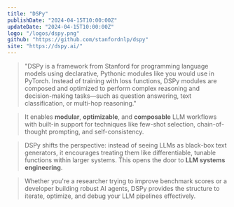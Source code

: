 ```yaml
---
title: "DSPy"
publishDate: "2024-04-15T10:00:00Z"
updateDate: "2024-04-15T10:00:00Z"
logo: "/logos/dspy.png"
github: "https://github.com/stanfordnlp/dspy"
site: "https://dspy.ai/"
---
```

>"DSPy is a framework from Stanford for programming language models using declarative, Pythonic modules like you would use in PyTorch. Instead of training with loss functions, DSPy modules are composed and optimized to perform complex reasoning and decision-making tasks—such as question answering, text classification, or multi-hop reasoning."

>It enables **modular**, **optimizable**, and **composable** LLM workflows with built-in support for techniques like few-shot selection, chain-of-thought prompting, and self-consistency.

>DSPy shifts the perspective: instead of seeing LLMs as black-box text generators, it encourages treating them like differentiable, tunable functions within larger systems. This opens the door to **LLM systems engineering**.

>Whether you're a researcher trying to improve benchmark scores or a developer building robust AI agents, DSPy provides the structure to iterate, optimize, and debug your LLM pipelines effectively.
